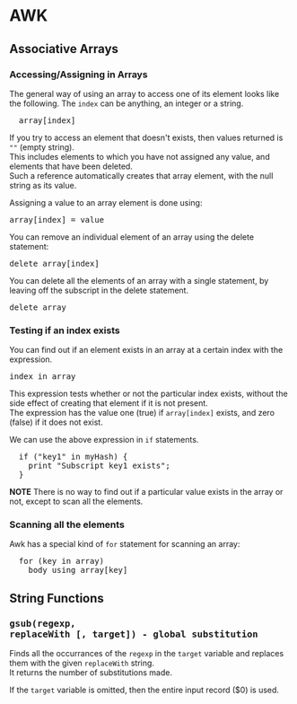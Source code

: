 # AWK

## Associative Arrays

### Accessing/Assigning in Arrays
The general way of using an array to access one of its element looks like the following.
The `index` can be anything, an integer or a string.
<pre>
  array[index]
</pre>

If you try to access an element that doesn't exists, then values returned is `""` (empty string).  
This includes elements to which you have not assigned any value, and elements that have been deleted.  
Such a reference automatically creates that array element, with the null string as its value.

Assigning a value to an array element is done using:
<pre>array[index] = value</pre>

You can remove an individual element of an array using the delete statement:
<pre>delete array[index]</pre>

You can delete all the elements of an array with a single statement, by leaving off the subscript in the delete statement.
<pre>delete array</pre>

### Testing if an index exists
You can find out if an element exists in an array at a certain index with the expression.
<pre>index in array</pre>
This expression tests whether or not the particular index exists, without the side effect of creating that element if it is not present.  
The expression has the value one (true) if `array[index]` exists, and zero (false) if it does not exist.

We can use the above expression in `if` statements.
<pre>
  if ("key1" in myHash) {
    print "Subscript key1 exists";
  }
</pre>
**NOTE** There is no way to find out if a particular value exists in the array or not, except to scan all the elements.

### Scanning all the elements
Awk has a special kind of `for` statement for scanning an array:
<pre>
  for (key in array)
    body using array[key]
</pre>

## String Functions

### <pre>gsub(regexp, replaceWith [, target]) - global substitution</pre>

Finds all the occurrances of the `regexp` in the `target` variable and replaces them with the given `replaceWith` string.  
It returns the number of substitutions made.

If the `target` variable is omitted, then the entire input record ($0) is used.
